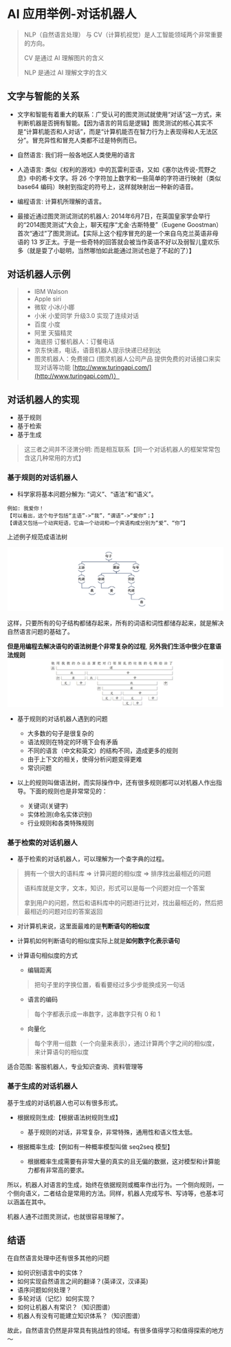 # AI 应用举例-对话机器人

> NLP（自然语言处理） 与 CV（计算机视觉）是人工智能领域两个非常重要的方向。
> 
> CV 是通过 AI 理解图片的含义
> 
> NLP 是通过 AI 理解文字的含义

## 文字与智能的关系
* 文字和智能有着重大的联系：广受认可的图灵测试就使用“对话”这一方式，来判断机器是否拥有智能。【因为语言的背后是逻辑】图灵测试的核心其实不是“计算机能否和人对话”，而是“计算机能否在智力行为上表现得和人无法区分”。冒充异性和冒充人类都不过是特例而已。

* 自然语言: 我们将一般各地区人类使用的语言

* 人造语言: 类似《权利的游戏》中的瓦雷利亚语，又如《塞尔达传说-荒野之息》中的希卡文字。将 26 个字符加上数字和一些简单的字符进行映射（类似 base64 编码）映射到指定的符号上，这样就映射出一种新的语音。

* 编程语言: 计算机所理解的语言。

* 最接近通过图灵测试测试的机器人: 2014年6月7日，在英国皇家学会举行的“2014图灵测试”大会上，聊天程序“尤金·古斯特曼”（Eugene Goostman）首次“通过”了图灵测试。【实际上这个程序冒充的是一个来自乌克兰英语非母语的 13 岁正太。于是一些奇特的回答就会被当作英语不好以及弱智儿童欢乐多（就是耍了小聪明，当然哪怕如此能通过测试也是了不起的了）】

## 对话机器人示例
> * IBM Walson
> * Apple siri
> * 微软 小冰/小娜
> * 小米 小爱同学 升级3.0 实现了连续对话
> * 百度 小度
> * 阿里 天猫精灵
> * 海底捞 订餐机器人：订餐电话
> * 京东快递，电话，语音机器人提示快递已经到达
> * 图灵机器人：免费接口 (图灵机器人公司产品 提供免费的对话接口来实现对话等功能 [http://www.turingapi.com/](http://www.turingapi.com/)）

## 对话机器人的实现
* 基于规则
* 基于检索
* 基于生成

> 这三者之间并不泾渭分明: 而是相互联系【同一个对话机器人的框架常常包含这几种常用的方式】

### 基于规则的对话机器人
* 科学家将基本问题分解为: “词义”、“语法”和“语义”。

```
例如: 我爱你！
【可以看出，这个句子包括“主语”->“我”，“谓语”->“爱你”；】
【谓语又包括一个动宾短语，它由一个动词和一个宾语构成分别为“爱”、“你”】
```

上述例子规范成语法树

!["我爱你!"的语法树](./img/2.grammar.jpeg)

这样，只要所有的句子结构都储存起来，所有的词语和词性都储存起来，就是解决自然语言问题的基础了。

**但是用编程去解决语句的语法树是个非常复杂的过程**, **另外我们生活中很少在意语法规则**
![复杂的语法树](./img/2.grammar2.jpeg)

* 基于规则的对话机器人遇到的问题
	+ 大多数的句子是很复杂的
	+ 语法规则在特定的环境下会有矛盾
	+ 不同的语言（中文和英文）的结构不同，造成更多的规则
	+ 由于上下文的相关，使得分析问题变得更难
	+ 常识问题

* 以上的规则叫做语法树，而实际操作中，还有很多规则都可以对机器人作出指导。下面的规则也是非常常见的：
	+ 关键词(关键字)
	+ 实体检测(命名实体识别)
	+ 行业规则和各类特殊规则

### 基于检索的对话机器人

* 基于检索的对话机器人，可以理解为一个查字典的过程。

> 拥有一个很大的语料库 => 计算问题的相似度 => 排序找出最相近的问题
> 
> 语料库就是文字，文本，知识，形式可以是每一个问题对应一个答案
> 
> 拿到用户的问题，然后和语料库中的问题进行比对，找出最相近的，然后把最相近的问题对应的答案返回

* 对计算机来说，这里面最难的是**判断语句的相似度**

* 计算机如何判断语句的相似度实际上就是**如何数字化表示语句**

* 计算语句相似度的方式
	- 编辑距离
	
	> 把句子里的字换位置，看看要经过多少步能换成另一句话
	
	- 语言的编码

	> 每个字都表示成一串数字，这串数字只有 0 和 1
	
	- 向量化

	> 每个字用一组数（一个向量来表示），通过计算两个字之间的相似度，来计算语句的相似度

适合范围: 客服机器人，专业知识查询、资料管理等

### 基于生成的对话机器人

基于生成的对话机器人也可以有很多形式。

* 根据规则生成:【根据语法树规则生成】
	+ 基于规则的对话，非常复杂，非常特殊，通用性和语义性太低。

* 根据概率生成:【例如有一种概率模型叫做 seq2seq 模型】
	+ 根据概率生成需要有非常大量的真实的且无偏的数据，这对模型和计算能力都有非常高的要求。

所以，机器人对语言的生成，始终在依据规则或概率作出行为。一个侧向规则，一个侧向语义，二者结合是常用的方法。同样，机器人完成写书、写诗等，也基本可以涵盖在其中。

机器人通不过图灵测试，也就很容易理解了。

## 结语
在自然语言处理中还有很多其他的问题

* 如何识别语言中的实体？
* 如何实现自然语言之间的翻译？(英译汉，汉译英)
* 语序问题如何处理？
* 多轮对话（记忆）如何实现？
* 如何让机器人有常识？（知识图谱）
* 机器人有没有可能建立知识体系？（知识图谱）

故此，自然语言仍然是非常具有挑战性的领域。有很多值得学习和值得探索的地方～
